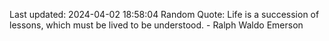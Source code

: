 Last updated: 2024-04-02 18:58:04
Random Quote: Life is a succession of lessons, which must be lived to be understood. - Ralph Waldo Emerson